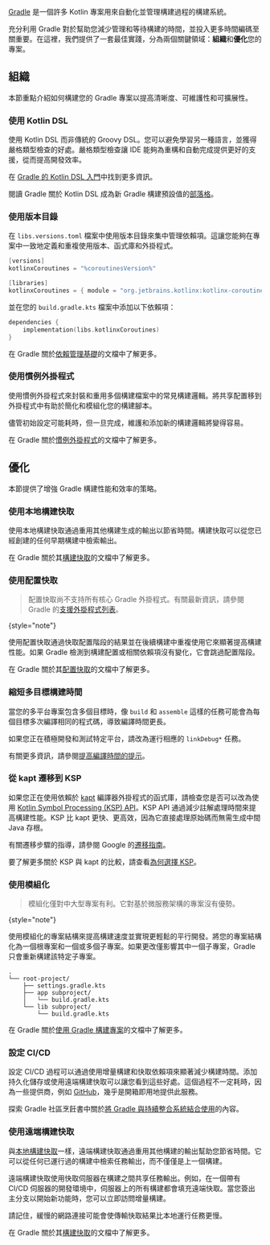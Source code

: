 [//]: # (title: Gradle 最佳實踐)

[Gradle](https://docs.gradle.org/current/userguide/userguide.html) 是一個許多 Kotlin 專案用來自動化並管理構建過程的構建系統。

充分利用 Gradle 對於幫助您減少管理和等待構建的時間，並投入更多時間編碼至關重要。在這裡，我們提供了一套最佳實踐，分為兩個關鍵領域：**組織**和**優化**您的專案。

## 組織

本節重點介紹如何構建您的 Gradle 專案以提高清晰度、可維護性和可擴展性。

### 使用 Kotlin DSL

使用 Kotlin DSL 而非傳統的 Groovy DSL。您可以避免學習另一種語言，並獲得嚴格類型檢查的好處。嚴格類型檢查讓 IDE 能夠為重構和自動完成提供更好的支援，從而提高開發效率。

在 [Gradle 的 Kotlin DSL 入門](https://docs.gradle.org/current/userguide/kotlin_dsl.html)中找到更多資訊。

閱讀 Gradle 關於 Kotlin DSL 成為新 Gradle 構建預設值的[部落格](https://blog.gradle.org/kotlin-dsl-is-now-the-default-for-new-gradle-builds)。

### 使用版本目錄

在 `libs.versions.toml` 檔案中使用版本目錄來集中管理依賴項。這讓您能夠在專案中一致地定義和重複使用版本、函式庫和外掛程式。

```kotlin
[versions]
kotlinxCoroutines = "%coroutinesVersion%"

[libraries]
kotlinxCoroutines = { module = "org.jetbrains.kotlinx:kotlinx-coroutines-core", version.ref = "kotlinxCoroutines" }
```

並在您的 `build.gradle.kts` 檔案中添加以下依賴項：

```kotlin
dependencies {
    implementation(libs.kotlinxCoroutines)
}
```

在 Gradle 關於[依賴管理基礎](https://docs.gradle.org/current/userguide/dependency_management_basics.html#version_catalog)的文檔中了解更多。

### 使用慣例外掛程式

<primary-label ref="advanced"/>

使用慣例外掛程式來封裝和重用多個構建檔案中的常見構建邏輯。將共享配置移到外掛程式中有助於簡化和模組化您的構建腳本。

儘管初始設定可能耗時，但一旦完成，維護和添加新的構建邏輯將變得容易。

在 Gradle 關於[慣例外掛程式](https://docs.gradle.org/current/userguide/custom_plugins.html#sec:convention_plugins)的文檔中了解更多。

## 優化

本節提供了增強 Gradle 構建性能和效率的策略。

### 使用本地構建快取

使用本地構建快取通過重用其他構建生成的輸出以節省時間。構建快取可以從您已經創建的任何早期構建中檢索輸出。

在 Gradle 關於其[構建快取](https://docs.gradle.org/current/userguide/build_cache.html)的文檔中了解更多。

### 使用配置快取

> 配置快取尚不支持所有核心 Gradle 外掛程式。有關最新資訊，請參閱 Gradle 的[支援外掛程式列表](https://docs.gradle.org/current/userguide/configuration_cache.html#config_cache:plugins:core)。
>
{style="note"}

使用配置快取通過快取配置階段的結果並在後續構建中重複使用它來顯著提高構建性能。如果 Gradle 檢測到構建配置或相關依賴項沒有變化，它會跳過配置階段。

在 Gradle 關於其[配置快取](https://docs.gradle.org/current/userguide/configuration_cache.html)的文檔中了解更多。

### 縮短多目標構建時間

當您的多平台專案包含多個目標時，像 `build` 和 `assemble` 這樣的任務可能會為每個目標多次編譯相同的程式碼，導致編譯時間更長。

如果您正在積極開發和測試特定平台，請改為運行相應的 `linkDebug*` 任務。

有關更多資訊，請參閱[提高編譯時間的提示](native-improving-compilation-time.md#gradle-configuration)。

### 從 kapt 遷移到 KSP

如果您正在使用依賴於 [kapt](kapt.md) 編譯器外掛程式的函式庫，請檢查您是否可以改為使用 [Kotlin Symbol Processing (KSP) API](ksp-overview.md)。KSP API 通過減少註解處理時間來提高構建性能。KSP 比 kapt 更快、更高效，因為它直接處理原始碼而無需生成中間 Java 存根。

有關遷移步驟的指導，請參閱 Google 的[遷移指南](https://developer.android.com/build/migrate-to-ksp)。

要了解更多關於 KSP 與 kapt 的比較，請查看[為何選擇 KSP](ksp-why-ksp.md)。

### 使用模組化

<primary-label ref="advanced"/>

> 模組化僅對中大型專案有利。它對基於微服務架構的專案沒有優勢。
>
{style="note"}

使用模組化的專案結構來提高構建速度並實現更輕鬆的平行開發。將您的專案結構化為一個根專案和一個或多個子專案。如果更改僅影響其中一個子專案，Gradle 只會重新構建該特定子專案。

```none
.
└── root-project/
    ├── settings.gradle.kts
    ├── app subproject/
    │   └── build.gradle.kts
    └── lib subproject/
        └── build.gradle.kts
```

在 Gradle 關於[使用 Gradle 構建專案](https://docs.gradle.org/current/userguide/multi_project_builds.html)的文檔中了解更多。

### 設定 CI/CD
<primary-label ref="advanced"/>

設定 CI/CD 過程可以通過使用增量構建和快取依賴項來顯著減少構建時間。添加持久化儲存或使用遠端構建快取可以讓您看到這些好處。這個過程不一定耗時，因為一些提供商，例如 [GitHub](https://github.com/features/actions)，幾乎是開箱即用地提供此服務。

探索 Gradle 社區烹飪書中關於[將 Gradle 與持續整合系統結合使用](https://cookbook.gradle.org/ci/)的內容。

### 使用遠端構建快取
<primary-label ref="advanced"/>

與[本地構建快取](#use-local-build-cache)一樣，遠端構建快取通過重用其他構建的輸出幫助您節省時間。它可以從任何已運行過的構建中檢索任務輸出，而不僅僅是上一個構建。

遠端構建快取使用快取伺服器在構建之間共享任務輸出。例如，在一個帶有 CI/CD 伺服器的開發環境中，伺服器上的所有構建都會填充遠端快取。當您簽出主分支以開始新功能時，您可以立即訪問增量構建。

請記住，緩慢的網路連接可能會使傳輸快取結果比本地運行任務更慢。

在 Gradle 關於其[構建快取](https://docs.gradle.org/current/userguide/build_cache.html)的文檔中了解更多。